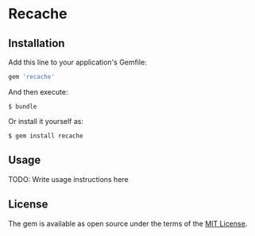 # Recache

## Installation

Add this line to your application's Gemfile:

```ruby
gem 'recache'
```

And then execute:

    $ bundle

Or install it yourself as:

    $ gem install recache

## Usage

TODO: Write usage instructions here


## License

The gem is available as open source under the terms of the [MIT License](https://opensource.org/licenses/MIT).
